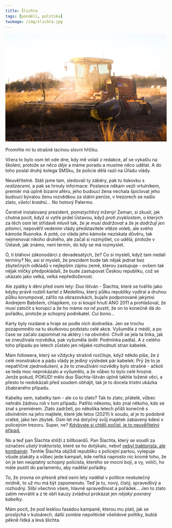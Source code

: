 ```yaml
---
title: Šlichta
tags: [pondělí, politika]
twimage: /img/slichta.jpg
---
```


![cover](/img/slichta.jpg)

Promiňte mi tu strašně lacinou slovní hříčku.

Včera to bylo osm let ode dne, kdy mě volali z redakce, ať se vykašlu na školení, protože _se něco děje_ a máme poradu a musíme něco udělat. A do toho poslal druhý kolega SMSku, že policie dělá razii na Úřadu vlády.

Neuvěřitelné. Stáli jsme tam, sledovali ty záběry, pak tu tiskovku s _realizacemi_, a pak se hrnuly informace: Poslance někam vezli vrtulníkem, premiér má úplně bizarní aféru, jeho budoucí žena nechala špiclovat jeho budoucí bývalou ženu rozvědkou za státní peníze, v trezorech se našlo zlato, _všetci kradnú..._ No hotový Palermo.

Čerstvě instalovaný prezident, pomstychtivý inženýr Zeman, si zkusil, jak chutná pocit, když si vytře prdel Ústavou, když _proti zvyklostem_, o kterých za těch osm let střídavě mluvil tak, že je _musí dodržovat_ a že je _dodržují jen pitomci_, nepověřil vedením vlády představitele vítěze voleb, ale svého kámoše Rusnoka. A poté, co vláda jeho kámoše nezískala důvěru, tak nejmenoval nikoho druhého, ale začal si rozmýšlet, co udělá, protože v Ústavě, jak známo, není termín, do kdy se má rozmyslet.

Ó, ti bláhoví zákonodárci z devadesátých, že? Co si mysleli, když tam nedali termíny? No, asi si mysleli, že prezident bude tak nějak jednat bez zbytečných odkladů v nejlepším zájmu země, kterou zastupuje - ovšem tak nějak mlčky předpokládali, že bude zastupovat Českou republiku, což se ukázalo jako velká, velká nepředloženost.

Ale zpátky k dění před osmi lety: Duo Ištván - Šlachta, které se tvářilo jako kdyby právě rozbili kartel z Medellínu, který půlku republiky vydíral a druhou půlku korumpoval, zářilo na obrazovkách, bujaře podporované jakýmsi Andrejem Babišem, chlapíkem, co si koupil hnutí ANO 2011 a prohlašoval, že musí zatočit s korupcí a že ho máme _na ně pustit_, že on to konečně dá do pořádku, protože je schopný podnikatel. _Cui bono..._

Karty byly rozdané a hraje se podle nich dodneška. Jen se trochu pozapomnělo na tu skutkovou podstatu celé akce. Vyšuměla z médií, a po čase se začalo zapomínat na aktéry i na obvinění. Chvíli se jela ta linka, jak se zneužívala rozvědka, pak vyšuměla (edit: Podmínka padla). A z celého toho případu po letech zůstalo jen nějaké rozhodnutí stran kabelek.

Mám followera, který se vždycky strašně rozčiluje, když někdo píše, že z celé monstrakce a pádu vlády je jediný výsledek pár kabelek. Prý že to je nepatřičné zjednodušení, a že to zneužívání rozvědky bylo strašné - ačkoli se teda moc neprokázalo a vyšumělo, a že vůbec to bylo celé hrozné. Jenže pokud, POKUD! mělo duo Šlachta-Ištván úplně takhle ložené věci, a přesto to nedokázali před soudem obhájit, tak je to docela tristní ukázka zbabraného případu.

Kabelky sem, kabelky tam - ale co to zlato? Tak to zlato, přátelé, vůbec nehrálo žádnou roli v tom případu. Patřilo někomu, kdo znal někoho, kdo se znal s premiérem. Zlato zadrželi, po několika letech přišli konečně s obviněním na jeho majitele, které jde letos (2021!) k soudu, al je to podobně vratké, jako ten zbytek. Osm let má dotyčný svůj majetek zabavený kdesi v policejním trezoru. Super, ne? [Kdybyste si chtěli počíst, je to neuvěřitelný případ.](https://www.info.cz/zpravodajstvi/cesko/neuveritelny-pribeh-zlata-zabaveneho-pri-zasahu-na-uradu-vlady-dosud-zustava-v-policejnich-trezorech-a-majitel-se-marne-domaha-jeho-vraceni)

No a teď pan Šlachta shlíží z billboardů. Pan Šlachta, který se soudil za označení _ušatý traktorista_, které se ho dotýkalo, neboť [nebyl traktorista, ale kombajnér](https://zpravy.aktualne.cz/domaci/za-usateho-traktoristu-aktivista-platit-nebude-soud-pokutu-z/r~d39d736e710d11e683920025900fea04/). Tenhle Šlachta objíždí republiku s policejní partou, vylepuje všude plakáty a vůbec jede kampaň, kde neříká naprosto nic kromě toho, že on je ten neúplatný schopný policista, kterého se mocní bojí, a vy, voliči, ho máte pustit do parlamentu, aby nadělal pořádky.

To, že zrovna on přesně před osmi lety nadělal v politice neskutečný _mrdník_, to už mu má být zapomenuto. Teď je tu, nový, čistý, spravedlivý a rozhodný. Slíbí všechno všem, hlavně spravedlnost a pořádek... Jen to zlato zatím nevrátili a z té obří kauzy zvládnul prokázat jen _nějaký posraný kabelky_.

Mám pocit, že pod lesklou fasádou kampaně, kterou mu platí, jak se proslýchá v kuloárech, další zombie nepolitické všelidové politiky, bublá pěkně řídká a levá šlichta.
